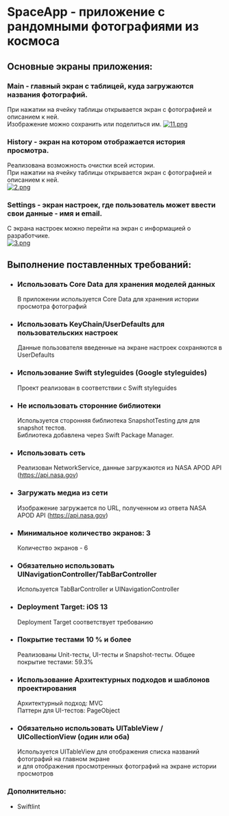 # SpaceApp - приложение с рандомными фотографиями из космоса  

## Основные экраны приложения:  
### Main - главный экран с таблицей, куда загружаются названия фотографий.  
При нажатии на ячейку таблицы открывается экран с фотографией и описанием к ней.  
Изображение можно сохранить или поделиться им.
[![11.png](https://i.postimg.cc/XqzLyF3j/11.png)](https://postimg.cc/tnFWKsYw)

### History - экран на котором отображается история просмотра.  
Реализована возможность очистки всей истории.  
При нажатии на ячейку таблицы открывается экран с фотографией и описанием к ней.  
[![2.png](https://i.postimg.cc/4d0SkjMN/2.png)](https://postimg.cc/YG13QDMJ)

### Settings - экран настроек, где пользователь может ввести свои данные - имя и email.  
С экрана настроек можно перейти на экран с информацией о разработчике.  
[![3.png](https://i.postimg.cc/yNcG4fKF/3.png)](https://postimg.cc/676cCfy3)

## Выполнение поставленных требований:  
- ### Использовать Core Data для хранения моделей данных  
  В приложении используется Core Data для хранения истории просмотра фотографий
- ### Использовать KeyChain/UserDefaults для пользовательских настроек  
  Данные пользователя введенные на экране настроек сохраняются в UserDefaults
- ### Использование Swift styleguides (Google styleguides)  
  Проект реализован в соответствии с Swift styleguides
- ### Не использовать сторонние библиотеки  
  Используется сторонняя библиотека SnapshotTesting для для snapshot тестов.  
  Библиотека добавлена через Swift Package Manager.
- ### Использовать сеть  
  Реализован NetworkService, данные загружаются из NASA APOD API (https://api.nasa.gov)
- ### Загружать медиа из сети  
  Изображение загружается по URL, полученном из ответа NASA APOD API (https://api.nasa.gov)
- ### Минимальное количество экранов: 3  
  Количество экранов - 6 
- ### Обязательно использовать UINavigationController/TabBarController  
  Используется TabBarController и UINavigationController
- ### Deployment Target: iOS 13  
  Deployment Target соответствует требованию
- ### Покрытие тестами 10 % и более  
  Реализованы Unit-тесты, UI-тесты и Snapshot-тесты.
  Общее покрытие тестами:  59.3%
- ### Использование Архитектурных подходов и шаблонов проектирования  
  Архитектурный подход: MVC  
  Паттерн для UI-тестов: PageObject 
- ### Обязательно использовать UITableView / UICollectionView (один или оба)  
  Используется UITableView для отображения списка названий фотографий на главном экране  
  и для отображения просмотренных фотографий на экране истории просмотров  
 
 ### Дополнительно:  
- Swiftlint 
